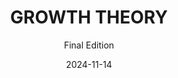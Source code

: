 ---
title: "GROWTH THEORY"
subtitle: "Final Edition"
description: "正規 7 輯 Repackage"
icon: "library_music"
weight: 750
date: 2024-11-14
images: ["album/growth-theory-final.jpg"]
---